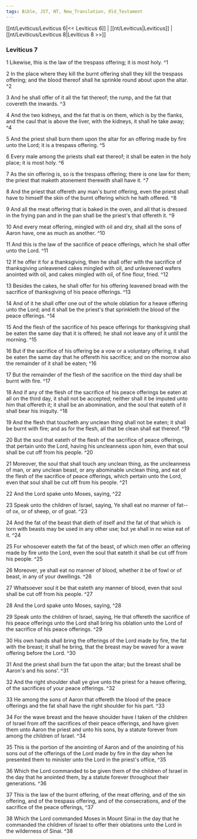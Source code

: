 ```yaml
---
tags: Bible, JST, NT, New_Translation, Old_Testament
---
```


[[nt/Leviticus/Leviticus 6|<< Leviticus 6]] | [[nt/Leviticus|Leviticus]] | [[nt/Leviticus/Leviticus 8|Leviticus 8 >>]]

### Leviticus 7

1 Likewise, this is the law of the trespass offering; it is most holy.  ^1

2 In the place where they kill the burnt offering shall they kill the trespass offering; and the blood thereof shall he sprinkle round about upon the altar.  ^2

3 And he shall offer of it all the fat thereof; the rump, and the fat that covereth the inwards.  ^3

4 And the two kidneys, and the fat that is on them, which is by the flanks, and the caul that is above the liver, with the kidneys, it shall he take away;  ^4

5 And the priest shall burn them upon the altar for an offering made by fire unto the Lord; it is a trespass offering.  ^5

6 Every male among the priests shall eat thereof; it shall be eaten in the holy place; it is most holy.  ^6

7 As the sin offering is, so is the trespass offering; there is one law for them; the priest that maketh atonement therewith shall have it.  ^7

8 And the priest that offereth any man\'s burnt offering, even the priest shall have to himself the skin of the burnt offering which he hath offered.  ^8

9 And all the meat offering that is baked in the oven, and all that is dressed in the frying pan and in the pan shall be the priest\'s that offereth it.  ^9

10 And every meat offering, mingled with oil and dry, shall all the sons of Aaron have, one as much as another.  ^10

11 And this is the law of the sacrifice of peace offerings, which he shall offer unto the Lord.  ^11

12 If he offer it for a thanksgiving, then he shall offer with the sacrifice of thanksgiving unleavened cakes mingled with oil, and unleavened wafers anointed with oil, and cakes mingled with oil, of fine flour, fried.  ^12

13 Besides the cakes, he shall offer for his offering leavened bread with the sacrifice of thanksgiving of his peace offerings.  ^13

14 And of it he shall offer one out of the whole oblation for a heave offering unto the Lord; and it shall be the priest\'s that sprinkleth the blood of the peace offerings.  ^14

15 And the flesh of the sacrifice of his peace offerings for thanksgiving shall be eaten the same day that it is offered; he shall not leave any of it until the morning.  ^15

16 But if the sacrifice of his offering be a vow or a voluntary offering, it shall be eaten the same day that he offereth his sacrifice; and on the morrow also the remainder of it shall be eaten;  ^16

17 But the remainder of the flesh of the sacrifice on the third day shall be burnt with fire.  ^17

18 And if any of the flesh of the sacrifice of his peace offerings be eaten at all on the third day, it shall not be accepted; neither shall it be imputed unto him that offereth it; it shall be an abomination, and the soul that eateth of it shall bear his iniquity.  ^18

19 And the flesh that toucheth any unclean thing shall not be eaten; it shall be burnt with fire; and as for the flesh, all that be clean shall eat thereof.  ^19

20 But the soul that eateth of the flesh of the sacrifice of peace offerings, that pertain unto the Lord, having his uncleanness upon him, even that soul shall be cut off from his people.  ^20

21 Moreover, the soul that shall touch any unclean thing, as the uncleanness of man, or any unclean beast, or any abominable unclean thing, and eat of the flesh of the sacrifice of peace offerings, which pertain unto the Lord, even that soul shall be cut off from his people.  ^21

22 And the Lord spake unto Moses, saying,  ^22

23 Speak unto the children of Israel, saying, Ye shall eat no manner of fat\--of ox, or of sheep, or of goat.  ^23

24 And the fat of the beast that dieth of itself and the fat of that which is torn with beasts may be used in any other use; but ye shall in no wise eat of it.  ^24

25 For whosoever eateth the fat of the beast, of which men offer an offering made by fire unto the Lord, even the soul that eateth it shall be cut off from his people.  ^25

26 Moreover, ye shall eat no manner of blood, whether it be of fowl or of beast, in any of your dwellings.  ^26

27 Whatsoever soul it be that eateth any manner of blood, even that soul shall be cut off from his people.  ^27

28 And the Lord spake unto Moses, saying,  ^28

29 Speak unto the children of Israel, saying, He that offereth the sacrifice of his peace offerings unto the Lord shall bring his oblation unto the Lord of the sacrifice of his peace offerings.  ^29

30 His own hands shall bring the offerings of the Lord made by fire, the fat with the breast; it shall he bring, that the breast may be waved for a wave offering before the Lord.  ^30

31 And the priest shall burn the fat upon the altar; but the breast shall be Aaron\'s and his sons\'.  ^31

32 And the right shoulder shall ye give unto the priest for a heave offering, of the sacrifices of your peace offerings.  ^32

33 He among the sons of Aaron that offereth the blood of the peace offerings and the fat shall have the right shoulder for his part.  ^33

34 For the wave breast and the heave shoulder have I taken of the children of Israel from off the sacrifices of their peace offerings, and have given them unto Aaron the priest and unto his sons, by a statute forever from among the children of Israel.  ^34

35 This is the portion of the anointing of Aaron and of the anointing of his sons out of the offerings of the Lord made by fire in the day when he presented them to minister unto the Lord in the priest\'s office,  ^35

36 Which the Lord commanded to be given them of the children of Israel in the day that he anointed them, by a statute forever throughout their generations.  ^36

37 This is the law of the burnt offering, of the meat offering, and of the sin offering, and of the trespass offering, and of the consecrations, and of the sacrifice of the peace offerings,  ^37

38 Which the Lord commanded Moses in Mount Sinai in the day that he commanded the children of Israel to offer their oblations unto the Lord in the wilderness of Sinai.  ^38

 
